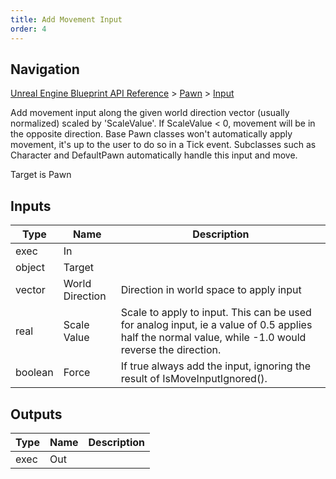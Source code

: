 ```yaml
---
title: Add Movement Input
order: 4
---
```

## Navigation

[Unreal Engine Blueprint API Reference](https://dev.epicgames.com/documentation/en-us/unreal-engine/BlueprintAPI) > [Pawn](https://dev.epicgames.com/documentation/en-us/unreal-engine/BlueprintAPI/Pawn) > [Input](https://dev.epicgames.com/documentation/en-us/unreal-engine/BlueprintAPI/Pawn/Input)

Add movement input along the given world direction vector (usually normalized) scaled by 'ScaleValue'. If ScaleValue \< 0, movement will be in the opposite direction.
Base Pawn classes won't automatically apply movement, it's up to the user to do so in a Tick event. Subclasses such as Character and DefaultPawn automatically handle this input and move.

Target is Pawn

## Inputs

| Type | Name | Description |
| --- | --- | --- |
| exec | In |  |
| object | Target |  |
| vector | World Direction | Direction in world space to apply input |
| real | Scale Value | Scale to apply to input. This can be used for analog input, ie a value of 0.5 applies half the normal value, while -1.0 would reverse the direction. |
| boolean | Force | If true always add the input, ignoring the result of IsMoveInputIgnored(). |

## Outputs

| Type | Name | Description |
| --- | --- | --- |
| exec | Out |  |
